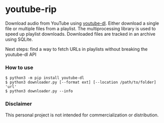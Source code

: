 # youtube-rip

Download audio from YouTube using [youtube-dl](https://github.com/ytdl-org/youtube-dl). Either download a single file or multiple files from a playlist. The multiprocessing library is used to speed up playlist downloads. Downloaded files are tracked in an archive using SQLite.

Next steps: find a way to fetch URLs in playlists without breaking the youtube-dl API

### How to use

```
$ python3 -m pip install youtube-dl
$ python3 downloader.py [--format ext] [--location /path/to/folder] 'url'
$ python3 downloader.py --info
```

### Disclaimer

This personal project is not intended for commercialization or distribution. 